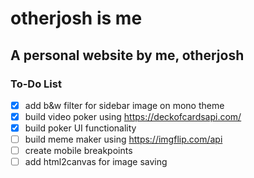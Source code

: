 # otherjosh is me
## A personal website by me, otherjosh

### To-Do List
- [x] add b&w filter for sidebar image on mono theme
- [x] build video poker using https://deckofcardsapi.com/
- [x] build poker UI functionality
- [ ] build meme maker using https://imgflip.com/api
- [ ] create mobile breakpoints
- [ ] add html2canvas for image saving